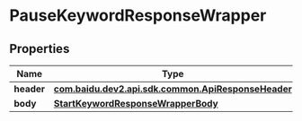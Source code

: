 

# PauseKeywordResponseWrapper


## Properties

Name | Type | Description | Notes
------------ | ------------- | ------------- | -------------
**header** | [**com.baidu.dev2.api.sdk.common.ApiResponseHeader**](com.baidu.dev2.api.sdk.common.ApiResponseHeader.md) |  |  [optional]
**body** | [**StartKeywordResponseWrapperBody**](StartKeywordResponseWrapperBody.md) |  |  [optional]



